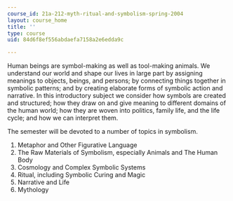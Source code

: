 ```yaml
---
course_id: 21a-212-myth-ritual-and-symbolism-spring-2004
layout: course_home
title: ''
type: course
uid: 84d6f8ef556abdaefa7158a2e6edda9c

---
```

Human beings are symbol-making as well as tool-making animals. We understand our world and shape our lives in large part by assigning meanings to objects, beings, and persons; by connecting things together in symbolic patterns; and by creating elaborate forms of symbolic action and narrative. In this introductory subject we consider how symbols are created and structured; how they draw on and give meaning to different domains of the human world; how they are woven into politics, family life, and the life cycle; and how we can interpret them.

The semester will be devoted to a number of topics in symbolism.

1.  Metaphor and Other Figurative Language
2.  The Raw Materials of Symbolism, especially Animals and The Human Body
3.  Cosmology and Complex Symbolic Systems
4.  Ritual, including Symbolic Curing and Magic
5.  Narrative and Life
6.  Mythology
